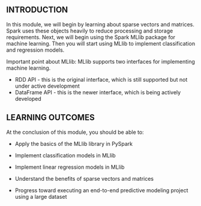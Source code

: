 ## INTRODUCTION

In this module, we will begin by learning about sparse vectors and matrices. Spark uses these objects heavily to reduce processing and storage requirements.
Next, we will begin using the Spark MLlib package for machine learning. Then you will start using MLlib to implement classification and regression models. 

Important point about MLlib:
MLlib supports two interfaces for implementing machine learning.

- RDD API - this is the original interface, which is still supported but not under active development
- DataFrame API - this is the newer interface, which is being actively developed
 
## LEARNING OUTCOMES

At the conclusion of this module, you should be able to:

- Apply the basics of the MLlib library in PySpark

- Implement classification models in MLlib

- Implement linear regression models in MLlib

- Understand the benefits of sparse vectors and matrices

- Progress toward executing an end-to-end predictive modeling project using a large dataset


